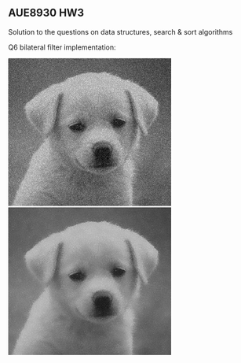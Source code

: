 ## AUE8930 HW3 
Solution to the questions on data structures, search & sort algorithms 

Q6 bilateral filter implementation:


![input image](<inputq6.png>)  ![output image](<bilateral.png>)






